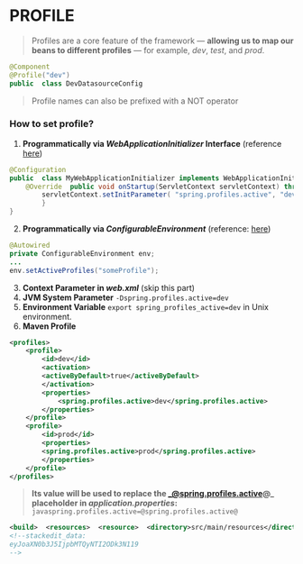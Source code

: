 # PROFILE
> Profiles are a core feature of the framework — **allowing us to map our beans to different profiles** — for example, _dev_, _test_, and _prod_.

```java
@Component  
@Profile("dev")  
public  class DevDatasourceConfig
```

> Profile names can also be prefixed with a NOT operator

### How to set profile?
1. **Programmatically via  _WebApplicationInitializer_  Interface** (reference [here](https://www.baeldung.com/spring-profiles#1-programmatically-via-webapplicationinitializer-interface))
```java
@Configuration  
public  class MyWebApplicationInitializer implements WebApplicationInitializer { 
	@Override  public void onStartup(ServletContext servletContext) throws ServletException { 
		servletContext.setInitParameter( "spring.profiles.active", "dev"); 
		} 
}
```
2. **Programmatically via  _ConfigurableEnvironment_** (reference: [here](https://www.baeldung.com/spring-profiles#2-programmatically-via-configurableenvironment))

```java
@Autowired  
private ConfigurableEnvironment env; 
... 
env.setActiveProfiles("someProfile");
```
3. **Context Parameter in  _web.xml_** (skip this part)
4. **JVM System Parameter**
`-Dspring.profiles.active=dev`
5. **Environment Variable**
`export spring_profiles_active=dev` in Unix environment.
6.  **Maven Profile**
```xml
<profiles>  
	<profile>  
		<id>dev</id>  
		<activation>  	
		<activeByDefault>true</activeByDefault>  
		</activation>  
		<properties>  
			<spring.profiles.active>dev</spring.profiles.active>  
		</properties>  
	</profile>  
	<profile>  
		<id>prod</id>  
		<properties>  	
		<spring.profiles.active>prod</spring.profiles.active>  
		</properties>  
	</profile>  
</profiles>
```
> **Its value will be used to replace the  _@spring.profiles.active@_ placeholder in  _application.properties_:**  
> ```javaspring.profiles.active=@spring.profiles.active@```
```xml
<build>  <resources>  <resource>  <directory>src/main/resources</directory>  <filtering>true</filtering>  </resource>  </resources> ... </build>
<!--stackedit_data:
eyJoaXN0b3J5IjpbMTQyNTI2ODk3N119
-->